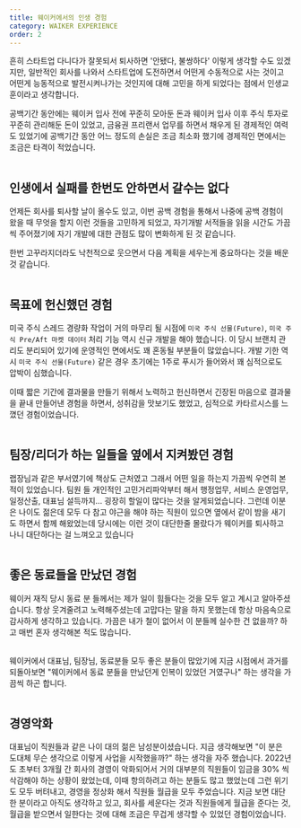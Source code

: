```yaml
---
title: 웨이커에서의 인생 경험
category: WAIKER EXPERIENCE
order: 2
---
```


흔히 스타트업 다니다가 잘못되서 퇴사하면 '안됐다, 불쌍하다' 이렇게 생각할 수도 있겠지만, 일반적인 회사를 나와서 스타트업에 도전하면서 어떤게 수동적으로 사는 것이고 어떤게 능동적으로 발전시켜나가는 것인지에 대해 고민을 하게 되었다는 점에서 인생교훈이라고 생각합니다.<br>

공백기간 동안에는 웨이커 입사 전에 꾸준히 모아둔 돈과 웨이커 입사 이후 주식 투자로 꾸준히 관리해둔 돈이 있었고, 금융권 프리랜서 업무를 하면서 채우게 된 경제적인 여력도 있었기에 공백기간 동안 어느 정도의 손실은 조금 최소화 했기에 경제적인 면에서는 조금은 타격이 적었습니다.<br>
<br>

## 인생에서 실패를 한번도 안하면서 갈수는 없다
언제든 회사를 퇴사할 날이 올수도 있고, 이번 공백 경험을 통해서 나중에 공백 경험이 왔을 때 무엇을 할지 이런 것들을 고민하게 되었고, 자기개발 서적들을 읽을 시간도 가끔씩 주어졌기에 자기 개발에 대한 관점도 많이 변화하게 된 것 같습니다.<br>

한번 고꾸라지더라도 낙천적으로 웃으면서 다음 계획을 세우는게 중요하다는 것을 배운 것 같습니다.<br>
<br>

## 목표에 헌신했던 경험
미국 주식 스레드 경량화 작업이 거의 마무리 될 시점에 `미국 주식 선물(Future)`, `미국 주식 Pre/Aft 마켓 데이터` 처리 기능 역시 신규 개발을 해야 했습니다. 이 당시 브랜치 관리도  분리되어 있기에 운영적인 면에서도 꽤 혼동될 부분들이 많았습니다. 개발 기한 역시 `미국 주식 선물(Future)` 같은 경우 초기에는 1주로 푸시가 들어와서 꽤 심적으로도 압박이 심했습니다.<br>

이때 짧은 기간에 결과물을 만들기 위해서 노력하고 헌신하면서 긴장된 마음으로 결과물을 끝내 만들어낸 경험을 하면서, 성취감을 맛보기도 했었고, 심적으로 카타르시스를 느꼈던 경험이었습니다.<br>
<br>

## 팀장/리더가 하는 일들을 옆에서 지켜봤던 경험
랩장님과 같은 부서였기에 책상도 근처였고 그래서 어떤 일을 하는지 가끔씩 우연히 본적이 있었습니다. 팀원 들 개인적인 고민거리파악부터 해서 행정업무, 서비스 운영업무, 일정산출, 대표님 설득까지... 굉장히 할일이 많다는 것을 알게되었습니다. 그런데 이분은 나이도 젊은데 모두 다 참고 야근을 해야 하는 직원이 있으면 옆에서 같이 밤을 새기도 하면서 함께 해왔었는데 당시에는 이런 것이 대단한줄 몰랐다가 웨이커를 퇴사하고 나니 대단하다는 걸 느껴오고 있습니다<br>
<br>

## 좋은 동료들을 만났던 경험
웨이커 재직 당시 동료 분 들께서는 제가 일이 힘들다는 것을 모두 알고 계시고 알아주셨습니다. 항상 웃겨줄려고 노력해주셨는데 고맙다는 말을 하지 못했는데 항상 마음속으로 감사하게 생각하고 있습니다. 가끔은 내가 철이 없어서 이 분들께 실수한 건 없을까? 하고 매번 혼자 생각해본 적도 많습니다. <br>
<br>

웨이커에서 대표님, 팀장님, 동료분들 모두 좋은 분들이 많았기에 지금 시점에서 과거를 되돌아보면 "웨이커에서 동료 분들을 만났던게 인복이 있었던 거였구나" 하는 생각을 가끔씩 하곤 합니다.<br>
<br>

## 경영악화
대표님이 직원들과 같은 나이 대의 젊은 남성분이셨습니다. 지금 생각해보면 "이 분은 도대체 무슨 생각으로 이렇게 사업을 시작했을까?" 하는 생각을 자주 했습니다. 2022년도 초부터 3개월 간 회사의 경영이 악화되어서 거의 대부분의 직원들이 임금을 30% 씩 삭감해야 하는 상황이 왔었는데, 이때 항의하려고 하는 분들도 많고 했었는데 그런 위기도 모두 버텨내고, 경영을 정상화 해서 직원들 월급을 모두 주었습니다. 지금 보면 대단한 분이라고 아직도 생각하고 있고, 회사를 세운다는 것과 직원들에게 월급을 준다는 것, 월급을 받으면서 일한다는 것에 대해 조금은 무겁게 생각할 수 있었던 경험이었습니다.<br>
<br>


